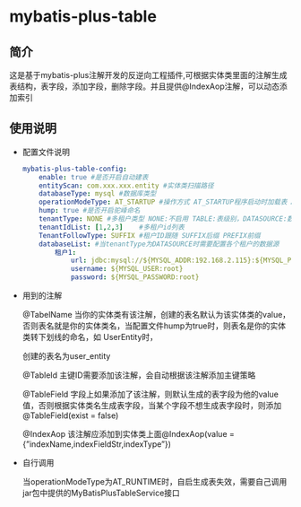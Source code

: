 # mybatis-plus-table

## 简介

这是基于mybatis-plus注解开发的反逆向工程插件,可根据实体类里面的注解生成表结构，表字段，添加字段，删除字段。并且提供@IndexAop注解，可以动态添加索引

## 使用说明

- 配置文件说明

    ```yaml
    mybatis-plus-table-config:
        enable: true #是否开启自动建表
        entityScan: com.xxx.xxx.entity #实体类扫描路径
        databaseType: mysql #数据库类型
    	operationModeType: AT_STARTUP #操作方式 AT_STARTUP程序启动时加载表 AT_RUNTIME自行调用加载表
        hump: true #是否开启驼峰命名
        tenantType: NONE #多租户类型 NONE:不启用 TABLE:表级别，DATASOURCE:数据源级别 默认不启用
        tenantIdList: [1,2,3]    #多租户id列表
    	TenantFollowType: SUFFIX #租户ID跟随 SUFFIX后缀 PREFIX前缀
        databaseList: #当tenantType为DATASOURCE时需要配置各个租户的数据源
            租户1:
                url: jdbc:mysql://${MYSQL_ADDR:192.168.2.115}:${MYSQL_PORT:3306}/risk_system?characterEncoding=UTF-8&useUnicode=true&useSSL=false&tinyInt1isBit=false&allowPublicKeyRetrieval=true&serverTimezone=Asia/Shanghai
                username: ${MYSQL_USER:root}
                password: ${MYSQL_PASSWORD:root}
    ```

- 用到的注解

  @TabelName 当你的实体类有该注解，创建的表名默认为该实体类的value，否则表名就是你的实体类名，当配置文件hump为true时，则表名是你的实体类转下划线的命名，如 UserEntity时，

  创建的表名为user_entity

  @TableId 主键ID需要添加该注解，会自动根据该注解添加主键策略

  @TableField 字段上如果添加了该注解，则默认生成的表字段为他的value值，否则根据实体类名生成表字段，当某个字段不想生成表字段时，则添加@TableField(exist = false)

  @IndexAop 该注解应添加到实体类上面@IndexAop(value = {”indexName,indexFieldStr,indexType”})

- 自行调用

  当operationModeType为AT_RUNTIME时，自启生成表失效，需要自己调用jar包中提供的MyBatisPlusTableService接口